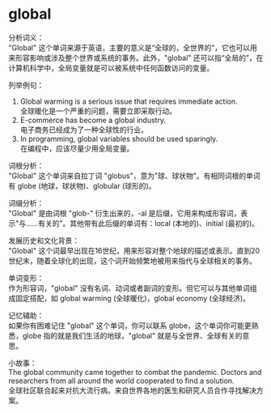 # global

分析词义：  
"Global" 这个单词来源于英语，主要的意义是“全球的，全世界的”，它也可以用来形容影响或涉及整个世界或系统的事务。此外，"global" 还可以指“全局的”，在计算机科学中，全局变量就是可以被系统中任何函数访问的变量。

  

列举例句：

  

1.  Global warming is a serious issue that requires immediate action.  
    全球暖化是一个严重的问题，需要立即采取行动。
2.  E-commerce has become a global industry.  
    电子商务已经成为了一种全球性的行业。
3.  In programming, global variables should be used sparingly.  
    在编程中，应该尽量少用全局变量。

  

词根分析：  
"Global" 这个单词来自拉丁词 "globus"，意为"球、球状物"。有相同词根的单词有 globe (地球，球状物)、globular (球形的)。

  

词缀分析：  
"Global" 是由词根 "glob-" 衍生出来的，-al 是后缀，它用来构成形容词，表示"与……有关的"。其他带有此后缀的单词有：local (本地的)、initial (最初的)。

  

发展历史和文化背景：  
"Global" 这个词最早出现在16世纪，用来形容对整个地球的描述或表示。直到20世纪末，随着全球化的出现，这个词开始频繁地被用来指代与全球相关的事务。

  

单词变形：  
作为形容词，"global" 没有名词、动词或者副词的变形。但它可以与其他单词组成固定搭配，如 global warming (全球暖化)，global economy (全球经济)。

  

记忆辅助：  
如果你有困难记住 "global" 这个单词，你可以联系 globe，这个单词你可能更熟悉，globe 指的就是我们生活的地球，"global" 就是与全世界、全球有关的意思。

  

小故事：  
The global community came together to combat the pandemic. Doctors and researchers from all around the world cooperated to find a solution.  
全球社区联合起来对抗大流行病。来自世界各地的医生和研究人员合作寻找解决方案。
